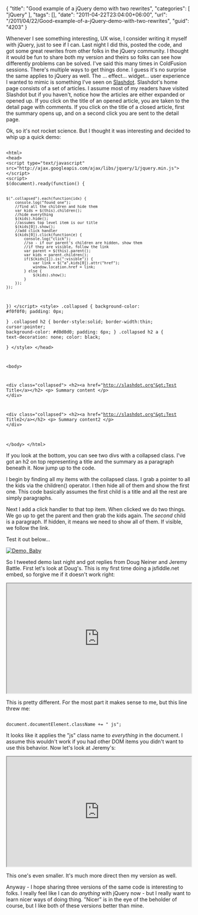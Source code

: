{
	"title": "Good example of a jQuery demo with two rewrites",
	"categories": [
		"jQuery"
	],
	"tags": [],
	"date": "2011-04-22T23:04:00+06:00",
	"url": "/2011/04/22/Good-example-of-a-jQuery-demo-with-two-rewrites",
	"guid": "4203"
}

Whenever I see something interesting, UX wise, I consider writing it myself with jQuery, just to see if I can. Last night I did this, posted the code, and got some great rewrites from other folks in the jQuery community. I thought it would be fun to share both my version and theirs so folks can see how differently problems can be solved. I've said this many times in ColdFusion sessions. There's multiple ways to get things done. I guess it's no surprise the same applies to jQuery as well. The ... effect... widget... user experience I wanted to mimic is something I've seen on <a href="http://slashdot.org">Slashdot</a>. Slashdot's home page consists of a set of articles. I assume most of my readers have visited Slashdot but if you haven't, notice how the articles are either expanded or opened up. If you click on the title of an opened article, you are taken to the detail page with comments. If you click on the title of a closed article, first the summary opens up, and on a second click you are sent to the detail page.

<p>

Ok, so it's not rocket science. But I thought it was interesting and decided to whip up a quick demo:
<!--more-->
<p>

<code>
&lt;html&gt;
&lt;head&gt;
&lt;script type="text/javascript" src="http://ajax.googleapis.com/ajax/libs/jquery/1/jquery.min.js"&gt;&lt;/script&gt;
&lt;script&gt;
$(document).ready(function() {

	$(".collapsed").each(function(idx) {
		console.log("found one");
		//find all the children and hide them
		var kids = $(this).children();
		//hide everything
		$(kids).hide();
		//assumes top level item is our title
		$(kids[0]).show();
		//add click handler
		$(kids[0]).click(function(e) {
			console.log("click");
			//so - if our parent's children are hidden, show them
			//if they are visible, follow the link
			var parent = $(this).parent();
			var kids = parent.children();
			if($(kids[1]).is(":visible")) {
				var link = $("a",kids[0]).attr("href");
				window.location.href = link;
			} else {
				$(kids).show();
			}
		});
	});
})
&lt;/script&gt;
&lt;style&gt;
.collapsed {
	background-color: #f0f0f0;
	padding: 0px;	
}
.collapsed h2 {
	border-style:solid;
	border-width:thin;
	cursor:pointer;
	background-color: #d0d0d0;
	padding: 6px;
}
.collapsed h2 a {
	text-decoration: none;
	color: black;	
}
&lt;/style&gt;
&lt;/head&gt;

&lt;body&gt;

&lt;div class="collapsed"&gt; 
	&lt;h2&gt;&lt;a href="http://slashdot.org"&gt;Test Title&lt;/a&gt;&lt;/h2&gt;
	&lt;p&gt;
	Summary content
	&lt;/p&gt;
&lt;/div&gt;

&lt;div class="collapsed"&gt;
	&lt;h2&gt;&lt;a href="http://slashdot.org"&gt;Test Title2&lt;/a&gt;&lt;/h2&gt;
	&lt;p&gt;
	Summary content2
	&lt;/p&gt;
&lt;/div&gt;

&lt;/body&gt;
&lt;/html&gt;
</code>

<p>

If you look at the bottom, you can see two divs with a collapsed class. I've got an h2 on top representing a title and the summary as a paragraph beneath it. Now jump up to the code.

<p>

I begin by finding all my items with the collapsed class. I grab a pointer to all the kids via the children() operator. I then hide all of them and show the first one. This code basically assumes the first child is a title and all the rest are simply paragraphs. 

<p>

Next I add a click handler to that top item. When clicked we do two things. We go up to get the parent and then grab the kids again. The <i>second</i> child is a paragraph. If hidden, it means we need to show all of them. If visible, we follow the link. 

<p>

Test it out below...

<p>

<a href="http://www.raymondcamden.com/demos/april212011/test.html"><img src="http://www.coldfusionjedi.com/images/icon_128.png" title="Demo, Baby" border="0"></a>

<p>

So I tweeted demo last night and got replies from Doug Neiner and Jeremy Battle. First let's look at Doug's. This is my first time doing a jsfiddle.net embed, so forgive me if it doesn't work right:

<p>

<iframe style="width: 100%; height: 300px" src="http://jsfiddle.net/dougneiner/vkG93/1/embedded/"></iframe>

<p>

This is pretty different. For the most part it makes sense to me, but this line threw me:

<p>

<code>
document.documentElement.className += " js";
</code>

<p>

It looks like it applies the "js" class name to <i>everything</i> in the document. I assume this wouldn't work if you had other DOM items you didn't want to use this behavior. Now let's look at Jeremy's:

<p>

<iframe style="width: 100%; height: 300px" src="http://jsfiddle.net/wEVTa/2/embedded/"></iframe>

<p>

This one's even smaller. It's much more direct then my version as well.

<p>

Anyway - I hope sharing three versions of the same code is interesting to folks. I really feel like I can do <i>anything</i> with jQuery now - but I really want to learn nicer ways of doing thing. "Nicer" is in the eye of the beholder of course, but I like both of these versions better than mine.